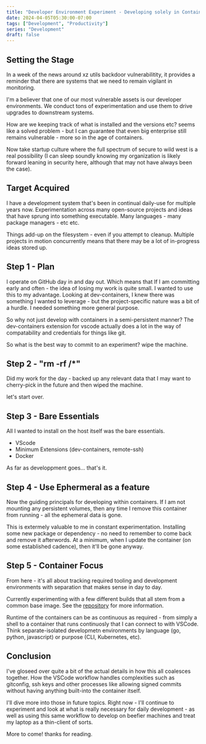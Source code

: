 ```yaml
---
title: "Developer Environment Experiment - Developing solely in Containers"
date: 2024-04-05T05:30:00-07:00
tags: ["Development", "Productivity"]
series: "Development"
draft: false
---
```


## Setting the Stage

In a week of the news around xz utils backdoor vulnerabilitity, it provides a reminder that there are systems that we need to remain vigilant in monitoring. 

I'm a believer that one of our most vulnerable assets is our developer environments. We conduct tons of experimentation and use them to drive upgrades to downstream systems.

How are we keeping track of what is installed and the versions etc? seems like a solved problem - but I can guarantee that even big enterprise still remains vulnerable - more so in the age of containers.

Now take startup culture where the full spectrum of secure to wild west is a real possibility (I can sleep soundly knowing my organization is likely forward leaning in security here, although that may not have always been the case).

## Target Acquired

I have a development system that's been in continual daily-use for multiple years now. Experimentation across many open-source projects and ideas that have sprung into something executable. Many languages - many package managers - etc etc.

Things add-up on the filesystem - even if you attempt to cleanup. Multiple projects in motion concurrently means that there may be a lot of in-progress ideas stored up.

## Step 1 - Plan

I operate on GitHub day in and day out. Which means that If I am committing early and often - the idea of losing my work is quite small. I wanted to use this to my advantage. Looking at dev-containers, I knew there was something I wanted to leverage - but the project-specific nature was a bit of a hurdle. I needed something more general purpose.

So why not just develop with containers in a semi-persistent manner? The dev-containers extension for vscode actually does a lot in the way of compatability and credentials for things like git.

So what is the best way to commit to an experiment? wipe the machine.

## Step 2 - "rm -rf /*"

Did my work for the day - backed up any relevant data that I may want to cherry-pick in the future and then wiped the machine.

let's start over.

## Step 3 - Bare Essentials

All I wanted to install on the host itself was the bare essentials.
- VScode
- Minimum Extensions (dev-containers, remote-ssh)
- Docker

As far as developpment goes... that's it. 

## Step 4 - Use Ephermeral as a feature

Now the guiding principals for developing within containers. If I am not mounting any persistent volumes, then any time I remove this container from running - all the ephemeral data is gone.

This is extermely valuable to me in constant experimentation. Installing some new package or dependency - no need to remember to come back and remove it afterwords. At a minimum, when I update the container (on some established cadence), then it'll be gone anyway. 

## Step 5 - Container Focus

From here - it's all about tracking required tooling and development environments with separation that makes sense in day to day. 

Currently experimenting with a few different builds that all stem from a common base image. See the [repository](https://github.com/brandtkeller/dev-env) for more information.

Runtime of the containers can be as continuous as required - from simply a shell to a container that runs continuosly that I can connect to with VSCode. Think separate-isolated developmetn environments by language (go, python, javascript) or purpose (CLI, Kubernetes, etc). 

## Conclusion
I've gloseed over quite a bit of the actual details in how this all coalesces together. How the VSCode workflow handles complexities such as gitconfig, ssh keys and other processes like allowing signed commits without having anything built-into the container itself.

I'll dive more into those in future topics. Right now - I'll continue to experiment and look at what is really necessary for daily development - as well as using this same workflow to develop on beefier machines and treat my laptop as a thin-client of sorts. 

More to come! thanks for reading. 